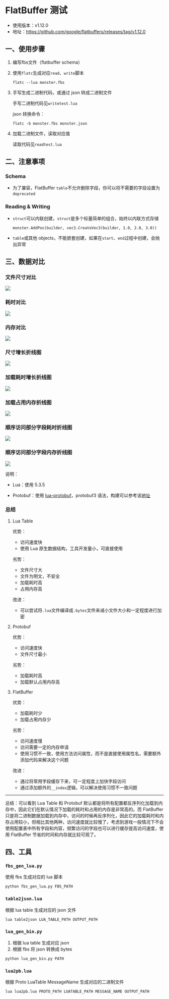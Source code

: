 # FlatBuffer 测试

- 使用版本：v1.12.0
- 地址：https://github.com/google/flatbuffers/releases/tag/v1.12.0

## 一、使用步骤

1. 编写fbs文件（flatbuffer schema）

2. 使用`flatc`生成对应`read`、`write`脚本

    ```
    flatc --lua monster.fbs
    ```

3. 手写生成二进制代码，或通过 json 转成二进制文件

    手写二进制代码见`writetest.lua`

    json 转换命令：

    ```
    flatc -b monster.fbs monster.json
    ```

4. 加载二进制文件，读取对应值

    读取代码见`readtest.lua`

## 二、注意事项

### Schema

- 为了兼容，FlatBuffer `table`不允许删除字段，你可以将不需要的字段设置为`deprecated`

### Reading & Writing

- `struct`可以内联创建，`struct`是多个标量简单的组合，始终以内联方式存储

    ```
    monster.AddPos(builder, vec3.CreateVec3(builder, 1.0, 2.0, 3.0))
    ```

- `table`或其他 objects，不能嵌套创建，如果在`start`、`end`过程中创建，会抛出异常

## 三、数据对比

### 文件尺寸对比

![](./images/size_compare.png)

### 耗时对比

![](./images/time_compare.png)

### 内存对比

![](./images/mem_compare.png)

### 尺寸增长折线图

![](./images/z1.png)

### 加载耗时增长折线图

![](./images/z2.png)

### 加载占用内存折线图

![](./images/z3.png)

### 顺序访问部分字段耗时折线图

![](./images/z4.png)

### 顺序访问部分字段内存折线图

![](./images/z5.png)

说明：

- Lua：使用 5.3.5

- Protobuf：使用 [lua-protobuf](https://github.com/starwing/lua-protobuf)，protobuf3 语法，构建可以参考该[地址](https://git.code.oa.com/ruihanyang/lua-protobuf-build)

### 总结

1. Lua Table

    优势：
    - 访问速度快
    - 使用 Lua 原生数据结构，工具开发量小，可直接使用

    劣势：
    - 文件尺寸大
    - 文件为明文，不安全
    - 加载耗时高
    - 占用内存高

    改进：
    - 可以尝试将`.lua`文件编译成`.bytes`文件来减小文件大小和一定程度进行加密

2. Protobuf

    优势：
    - 访问速度快
    - 文件尺寸最小

    劣势：
    - 加载耗时高
    - 加载默认占用内存高

3. FlatBuffer

    优势：
    - 加载耗时少
    - 加载占用内存少

    劣势：
    - 访问速度慢
    - 访问需要一定的内存申请
    - 使用习惯不一致，使用方法访问属性，而不是直接使用属性名，需要额外添加代码来解决这个问题

    改进：
    - 通过将常用字段缓存下来，可一定程度上加快字段访问
    - 通过添加额外的`__index`逻辑，可以解决使用习惯不一致问题

-----

总结：可以看到 Lua Table 和 Protobuf 默认都是将所有配置都反序列化加载到内存中，因此它们在默认情况下加载的耗时和占用的内存是非常高的。而 FlatBuffer 只是将二进制数据加载到内存中，访问的时候再反序列化，因此它的加载耗时和内存占用较小，但相比其他两种，访问速度就比较慢了，考虑到游戏一般情况下不会使用配置表中所有字段和内容，频繁访问的字段也可以进行缓存提高访问速度，使用 FlatBuffer 节省的时间和内存就比较可观了。

## 四、工具

### `fbs_gen_lua.py`

使用 fbs 生成对应的 lua 脚本

```sh
python fbs_gen_lua.py FBS_PATH
```

### `table2json.lua`

根据 lua table 生成对应的 json 文件

```sh
lua table2json LUA_TABLE_PATH OUTPUT_PATH
```

### `lua_gen_bin.py`

1. 根据 lua table 生成对应 json
2. 根据 fbs 将 json 转换成 bytes

```sh
python lua_gen_bin.py PATH
```

### `lua2pb.lua`

根据 Proto LuaTable MessageName 生成对应的二进制文件

```sh
lua lua2pb.lua PROTO_PATH LUATABLE_PATH MESSAGE_NAME OUTPUT_PATH
```
